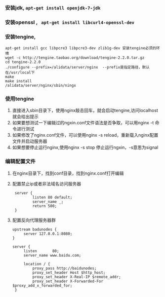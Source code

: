 ### 安装jdk, `apt-get install openjdk-7-jdk`

### 安装openssl , ` apt-get install libcurl4-openssl-dev`

### 安装tengine, 


    apt-get install gcc libpcre3 libpcre3-dev zlib1g-dev 安装tengine必须的环境  
    wget -c http://tengine.taobao.org/download/tengine-2.2.0.tar.gz
    cd tengine-2.2.0
    ./configure --prefix=/alidata/server/nginx  --prefix是指定路径，默认在/usr/local下
    make
    make install
    /alidata/server/nginx/sbin/ningx

### 使用tengine
1. 直接进入sbin目录下，使用nginx敲击回车，就会启动tengine,访问localhost就会给出提示
2. 如果要想测试一下编辑过的ngxin.conf文件语法是否争取，可以用nginx -t 命令进行测试
3. 如果修改了nginx.conf文件，可以使用nginx -s reload，重新载入nginx配置文件并启动服务器
4. 如果想要停止运行nginx,使用nginx -s stop 停止运行ngxin，-s意思为signal

### 编辑配置文件
1. 在nginx目录下，找到conf目录，找到nginx.conf打开编辑
2. 配置禁止ip或者非法域名访问服务器

        server {
                listen 80 default;
                server_name _;
                return 500;
        }
        
3. 配置反向代理服务器群
   
       upstream badunodes {
            server 127.0.0.1:8080;
       }

       server {
            listen       80;
            server_name www.baidu.com;

            location / {
                proxy_pass http://baidunodes;
                proxy_set_header Host $http_host;
                proxy_set_header X-Real-IP $remote_addr;
                proxy_set_header X-Forwarded-For $proxy_add_x_forwarded_for;
        }
